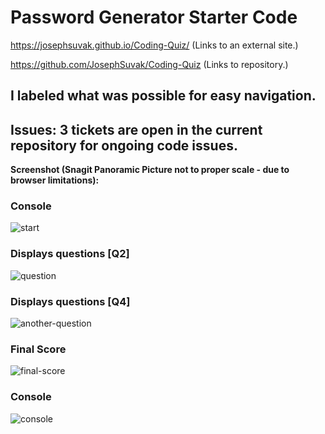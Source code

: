 # Password Generator Starter Code

https://josephsuvak.github.io/Coding-Quiz/ (Links to an external site.)

 

https://github.com/JosephSuvak/Coding-Quiz (Links to repository.)

 

## I labeled what was possible for easy navigation. 

## Issues: 3 tickets are open in the current repository for ongoing code issues.

**Screenshot (Snagit Panoramic Picture not to proper scale - due to browser limitations):**

### Console
![start](https://raw.githubusercontent.com/JosephSuvak/Coding-Quiz/main/images/start.jpg"Special-Character-Code-Large")

### Displays questions [Q2]
![question](https://raw.githubusercontent.com/JosephSuvak/Coding-Quiz/main/images/question.jpg "Special-Character-Code-Min")

### Displays questions [Q4]
![another-question](https://raw.githubusercontent.com/JosephSuvak/Coding-Quiz/main/images/new-question.jpg "Regular-Character-Code-Large")

### Final Score
![final-score](https://raw.githubusercontent.com/JosephSuvak/Coding-Quiz/main/images/final-score.jpg "Regular-Character-Code-Min")

### Console
![console](https://raw.githubusercontent.com/JosephSuvak/Coding-Quiz/main/multimedia/console.jpg "Console")